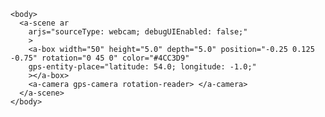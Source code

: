<html>
    <script src="https://aframe.io/releases/1.0.4/aframe.min.js"></script>
    <script src="https://unpkg.com/aframe-look-at-component@0.8.0/dist/aframe-look-at-component.min.js"></script>
    <script src="https://raw.githack.com/AR-js-org/AR.js/master/aframe/build/aframe-ar-nft.js"></script>

	<body>
	  <a-scene ar
		arjs="sourceType: webcam; debugUIEnabled: false;"
		>
		<a-box width="50" height="5.0" depth="5.0" position="-0.25 0.125 -0.75" rotation="0 45 0" color="#4CC3D9"
		gps-entity-place="latitude: 54.0; longitude: -1.0;"
		></a-box>
		<a-camera gps-camera rotation-reader> </a-camera>
	  </a-scene>
	</body>
</html>